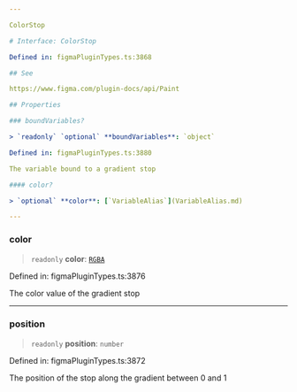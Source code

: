 ```yaml
---

ColorStop

# Interface: ColorStop

Defined in: figmaPluginTypes.ts:3868

## See

https://www.figma.com/plugin-docs/api/Paint

## Properties

### boundVariables?

> `readonly` `optional` **boundVariables**: `object`

Defined in: figmaPluginTypes.ts:3880

The variable bound to a gradient stop

#### color?

> `optional` **color**: [`VariableAlias`](VariableAlias.md)

---
```


### color

> `readonly` **color**: [`RGBA`](RGBA.md)

Defined in: figmaPluginTypes.ts:3876

The color value of the gradient stop

---

### position

> `readonly` **position**: `number`

Defined in: figmaPluginTypes.ts:3872

The position of the stop along the gradient between 0 and 1
